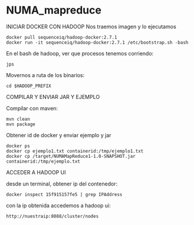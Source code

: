 # NUMA_mapreduce


INICIAR DOCKER CON HADOOP
Nos traemos imagen y lo ejecutamos
```
docker pull sequenceiq/hadoop-docker:2.7.1
docker run -it sequenceiq/hadoop-docker:2.7.1 /etc/bootstrap.sh -bash
```

En el bash de hadoop, ver que procesos tenemos corriendo:
```
jps
```

Movernos a ruta de los binarios:
```
cd $HADOOP_PREFIX
```

COMPILAR Y ENVIAR JAR Y EJEMPLO

Compilar con maven:
```
mvn clean
mvn package
```

Obtener id de docker y enviar ejemplo y jar
```
docker ps
docker cp ejemplo1.txt containerid:/tmp/ejemplo1.txt
docker cp /target/NUMAMapReduce1-1.0-SNAPSHOT.jar containerid:/tmp/ejemplo.txt
```


ACCEDER A HADOOP UI

desde un terminal, obtener ip del contenedor:
```
docker inspect 15f915157fe5 | grep IPAddress
```

con la ip obtenida accedemos a hadoop ui:

```
http://nuestraip:8088/cluster/nodes
```
